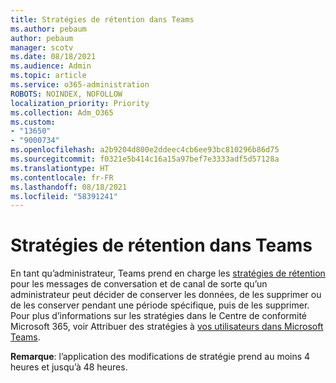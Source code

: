 ```yaml
---
title: Stratégies de rétention dans Teams
ms.author: pebaum
author: pebaum
manager: scotv
ms.date: 08/18/2021
ms.audience: Admin
ms.topic: article
ms.service: o365-administration
ROBOTS: NOINDEX, NOFOLLOW
localization_priority: Priority
ms.collection: Adm_O365
ms.custom:
- "13650"
- "9000734"
ms.openlocfilehash: a2b9204d800e2ddeec4cb6ee93bc810296b86d75
ms.sourcegitcommit: f0321e5b414c16a15a97bef7e3333adf5d57128a
ms.translationtype: HT
ms.contentlocale: fr-FR
ms.lasthandoff: 08/18/2021
ms.locfileid: "58391241"
---
```

# <a name="retention-policies-in-teams"></a>Stratégies de rétention dans Teams

En tant qu’administrateur, Teams prend en charge les [stratégies de rétention](https://docs.microsoft.com/microsoftteams/retention-policies) pour les messages de conversation et de canal de sorte qu’un administrateur peut décider de conserver les données, de les supprimer ou de les conserver pendant une période spécifique, puis de les supprimer. Pour plus d’informations sur les stratégies dans le Centre de conformité Microsoft 365, voir Attribuer des stratégies à [vos utilisateurs dans Microsoft Teams](https://docs.microsoft.com/microsoftteams/assign-policies).

**Remarque**: l’application des modifications de stratégie prend au moins 4 heures et jusqu’à 48 heures.